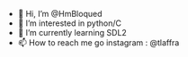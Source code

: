 - 👋 Hi, I’m @HmBloqued
- 👀 I’m interested in python/C
- 🌱 I’m currently learning SDL2
- 📫 How to reach me go instagram : @tlaffra

<!---
HmBloqued/HmBloqued is a ✨ special ✨ repository because its `README.md` (this file) appears on your GitHub profile.
You can click the Preview link to take a look at your changes.
--->
